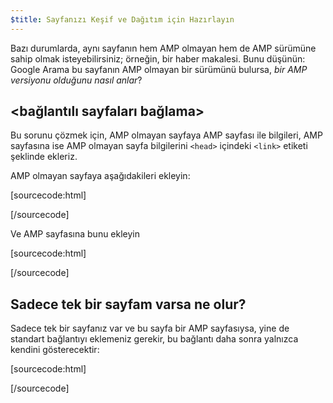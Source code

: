 ```yaml
---
$title: Sayfanızı Keşif ve Dağıtım için Hazırlayın
---
```


Bazı durumlarda, aynı sayfanın hem AMP olmayan hem de AMP sürümüne sahip olmak isteyebilirsiniz; örneğin, bir haber makalesi. Bunu düşünün: Google Arama bu sayfanın AMP olmayan bir sürümünü bulursa, _bir AMP versiyonu olduğunu nasıl anlar_?

## &lt;bağlantılı sayfaları bağlama>

Bu sorunu çözmek için, AMP olmayan sayfaya AMP sayfası ile bilgileri, AMP sayfasına ise AMP olmayan sayfa bilgilerini `<head>` içindeki `<link>` etiketi şeklinde ekleriz.

AMP olmayan sayfaya aşağıdakileri ekleyin:

[sourcecode:html]

<link rel="amphtml" href="https://www.example.com/url/to/amp/document.html">
[/sourcecode]

Ve AMP sayfasına bunu ekleyin

[sourcecode:html]

<link rel="canonical" href="https://www.example.com/url/to/full/document.html">
[/sourcecode]

## Sadece tek bir sayfam varsa ne olur?

Sadece tek bir sayfanız var ve bu sayfa bir AMP sayfasıysa, yine de standart bağlantıyı eklemeniz gerekir, bu bağlantı daha sonra yalnızca kendini gösterecektir:

[sourcecode:html]

<link rel="canonical" href="https://www.example.com/url/to/amp/document.html">
[/sourcecode]
